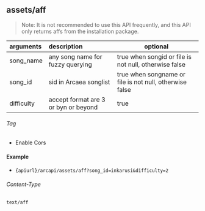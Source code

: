 ## assets/aff

> Note: It is not recommended to use this API frequently, and this API only returns affs from the installation package.

| arguments  | description                          | optional                                                  |
|:-----------|:-------------------------------------|-----------------------------------------------------------|
| song_name  | any song name for fuzzy querying     | true when songid or file is not null, otherwise false     |
| song_id    | sid in Arcaea songlist               | true when songname or file is not null, otherwise false   |
| difficulty | accept format are 3 or byn or beyond | true                                                      |

###### Tag

* Enable Cors

#### Example

+ `{apiurl}/arcapi/assets/aff?song_id=inkarusi&difficulty=2`

###### Content-Type

```
text/aff
```
